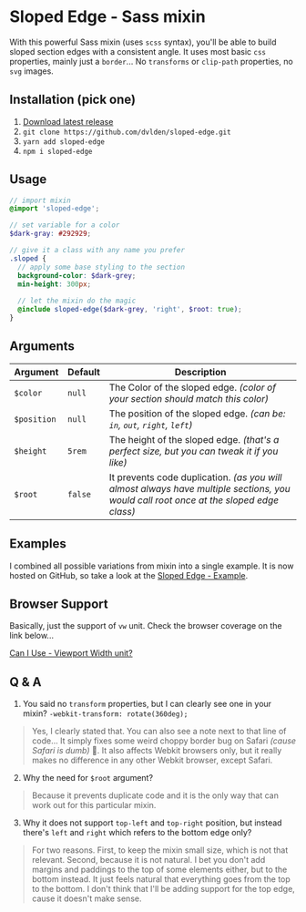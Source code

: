 # Sloped Edge - Sass mixin

With this powerful Sass mixin (uses `scss` syntax), you'll be able to build sloped section edges with a consistent angle.
It uses most basic `css` properties, mainly just a `border`... No `transforms` or `clip-path` properties, no `svg` images.


## Installation (pick one)

1. [Download latest release](https://github.com/dvlden/sloped-edge/releases)
2. `git clone https://github.com/dvlden/sloped-edge.git`
3. `yarn add sloped-edge`
4. `npm i sloped-edge`


## Usage

```scss
// import mixin
@import 'sloped-edge';

// set variable for a color
$dark-gray: #292929;

// give it a class with any name you prefer
.sloped {
  // apply some base styling to the section
  background-color: $dark-grey;
  min-height: 300px;
  
  // let the mixin do the magic
  @include sloped-edge($dark-grey, 'right', $root: true);
}
```

## Arguments

| Argument    | Default | Description |
| ----------- | ------- | ----------- |
| `$color`    | `null`  | The Color of the sloped edge. _(color of your section should match this color)_ |
| `$position` | `null`  | The position of the sloped edge. _(can be: `in`, `out`, `right`, `left`)_ |
| `$height`   | `5rem`  | The height of the sloped edge. _(that's a perfect size, but you can tweak it if you like)_ |
| `$root`     | `false` | It prevents code duplication. _(as you will almost always have multiple sections, you would call root once at the sloped edge class)_ |


## Examples

I combined all possible variations from mixin into a single example. It is now hosted on GitHub, so take a look at the [Sloped Edge - Example](https://dvlden.github.io/sloped-edge/).


## Browser Support

Basically, just the support of `vw` unit. Check the browser coverage on the link below...

[Can I Use - Viewport Width unit?](https://caniuse.com/#search=vw)


## Q & A

1. You said no `transform` properties, but I can clearly see one in your mixin? `-webkit-transform: rotate(360deg);`

> Yes, I clearly stated that. You can also see a note next to that line of code... It simply fixes some weird choppy border bug on Safari _(cause Safari is dumb)_ :punch:. It also affects Webkit browsers only, but it really makes no difference in any other Webkit browser, except Safari.

2. Why the need for `$root` argument? 

> Because it prevents duplicate code and it is the only way that can work out for this particular mixin.

3. Why it does not support `top-left` and `top-right` position, but instead there's `left` and `right` which refers to the bottom edge only?

> For two reasons. First, to keep the mixin small size, which is not that relevant. Second, because it is not natural. I bet you don't add margins and paddings to the top of some elements either, but to the bottom instead. It just feels natural that everything goes from the top to the bottom. I don't think that I'll be adding support for the top edge, cause it doesn't make sense.
